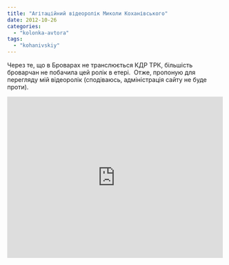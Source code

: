 ```yaml
---
title: "Агітаційний відеоролік Миколи Коханівського"
date: 2012-10-26
categories: 
  - "kolonka-avtora"
tags: 
  - "kohanivskiy"
---
```


Через те, що в Броварах не транслюється КДР ТРК, більшість броварчан не побачила цей ролік в етері.  Отже, пропоную для перегляду мій відеоролік (сподіваюсь, адміністрація сайту не буде проти).

<iframe src="http://player.vimeo.com/video/51476809?badge=0" frameborder="0" width="500" height="375"></iframe>
